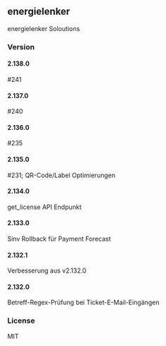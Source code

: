 ## energielenker
energielenker Soloutions

### Version
#### 2.138.0
#241
#### 2.137.0
#240
#### 2.136.0
#235
#### 2.135.0
#231; QR-Code/Label Optimierungen
#### 2.134.0
get_license API Endpunkt
#### 2.133.0
Sinv Rollback für Payment Forecast
#### 2.132.1
Verbesserung aus v2.132.0
#### 2.132.0
Betreff-Regex-Prüfung bei Ticket-E-Mail-Eingängen

### License
MIT